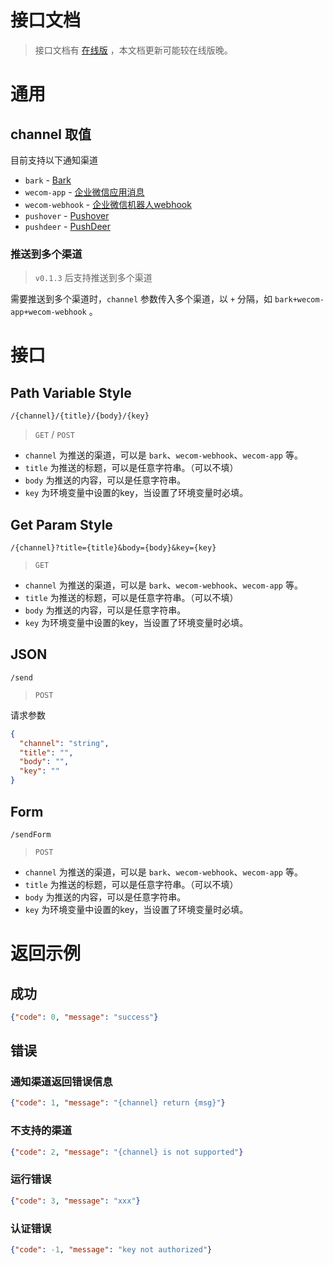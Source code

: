 <h1>接口文档</h1>

> 接口文档有 [在线版](https://service-epwdrzxg-1255787947.gz.apigw.tencentcs.com/release/docs) ，本文档更新可能较在线版晚。

# 通用

## channel 取值

目前支持以下通知渠道

- `bark` - [Bark](https://github.com/Finb/Bark)
- `wecom-app` - [企业微信应用消息](https://developer.work.weixin.qq.com/document/path/90236)
- `wecom-webhook` - [企业微信机器人webhook](https://developer.work.weixin.qq.com/document/path/91770)
- `pushover` - [Pushover](https://pushover.net/api)
- `pushdeer` - [PushDeer](http://pushdeer.com)

### <div id="multi-channel">推送到多个渠道</div>

> `v0.1.3` 后支持推送到多个渠道

需要推送到多个渠道时，`channel` 参数传入多个渠道，以 `+` 分隔，如 `bark+wecom-app+wecom-webhook` 。

# 接口

## Path Variable Style
`/{channel}/{title}/{body}/{key}`

>  `GET` / `POST`

- `channel` 为推送的渠道，可以是 `bark`、`wecom-webhook`、`wecom-app` 等。
- `title` 为推送的标题，可以是任意字符串。（可以不填）
- `body` 为推送的内容，可以是任意字符串。
- `key` 为环境变量中设置的key，当设置了环境变量时必填。

## Get Param Style

`/{channel}?title={title}&body={body}&key={key}`

> `GET`

- `channel` 为推送的渠道，可以是 `bark`、`wecom-webhook`、`wecom-app` 等。
- `title` 为推送的标题，可以是任意字符串。（可以不填）
- `body` 为推送的内容，可以是任意字符串。
- `key` 为环境变量中设置的key，当设置了环境变量时必填。

## JSON

`/send`

> `POST`

请求参数

```json
{
  "channel": "string",
  "title": "",
  "body": "",
  "key": ""
}
```

## Form

`/sendForm`

> `POST`

- `channel` 为推送的渠道，可以是 `bark`、`wecom-webhook`、`wecom-app` 等。
- `title` 为推送的标题，可以是任意字符串。（可以不填）
- `body` 为推送的内容，可以是任意字符串。
- `key` 为环境变量中设置的key，当设置了环境变量时必填。

# 返回示例

## 成功
```json
{"code": 0, "message": "success"}
```

## 错误

### 通知渠道返回错误信息

```json
{"code": 1, "message": "{channel} return {msg}"}
```

### 不支持的渠道

```json
{"code": 2, "message": "{channel} is not supported"}
```

### 运行错误

```json
{"code": 3, "message": "xxx"}
```

### 认证错误

```json
{"code": -1, "message": "key not authorized"}
```